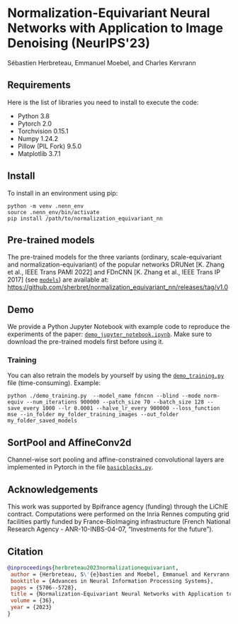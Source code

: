 # Normalization-Equivariant Neural Networks with Application to Image Denoising (NeurIPS'23)
Sébastien Herbreteau, Emmanuel Moebel, and Charles Kervrann

## Requirements

Here is the list of libraries you need to install to execute the code:
* Python 3.8
* Pytorch 2.0
* Torchvision 0.15.1
* Numpy 1.24.2
* Pillow (PIL Fork) 9.5.0
* Matplotlib 3.7.1

## Install

To install in an environment using pip:

```
python -m venv .nenn_env
source .nenn_env/bin/activate
pip install /path/to/normalization_equivariant_nn
```

## Pre-trained models

The pre-trained models for the three variants (ordinary, scale-equivariant and normalization-equivariant) of the popular networks DRUNet [K. Zhang et al., IEEE Trans PAMI 2022] and FDnCNN [K. Zhang et al., IEEE Trans IP 2017] (see [`models`](models/)) are available at: 
https://github.com/sherbret/normalization_equivariant_nn/releases/tag/v1.0

## Demo

We provide a Python Jupyter Notebook with example code to reproduce the experiments of the paper: [`demo_jupyter_notebook.ipynb`](demo_jupyter_notebook.ipynb). Make sure to download the pre-trained models first before using it.

### Training

You can also retrain the models by yourself by using the [`demo_training.py`](./demo_training.py) file (time-consuming). Example:
```
python ./demo_training.py  --model_name fdncnn --blind --mode norm-equiv --num_iterations 900000 --patch_size 70 --batch_size 128 --save_every 1000 --lr 0.0001 --halve_lr_every 900000 --loss_function mse --in_folder my_folder_training_images --out_folder my_folder_saved_models
```

## SortPool and AffineConv2d

Channel-wise sort pooling and affine-constrained convolutional layers are implemented in Pytorch in the file [`basicblocks.py`](models/basicblocks.py).

## Acknowledgements

This work was supported by Bpifrance agency (funding) through the LiChIE contract. Computations  were performed on the Inria Rennes computing grid facilities partly funded by France-BioImaging infrastructure (French National Research Agency - ANR-10-INBS-04-07, “Investments for the future”).

## Citation
```BibTex
@inproceedings{herbreteau2023normalizationequivariant,
 author = {Herbreteau, S\'{e}bastien and Moebel, Emmanuel and Kervrann, Charles},
 booktitle = {Advances in Neural Information Processing Systems},
 pages = {5706--5728},
 title = {Normalization-Equivariant Neural Networks with Application to Image Denoising},
 volume = {36},
 year = {2023}
}
```

